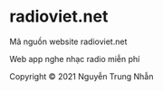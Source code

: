 # radioviet.net
Mã nguồn website radioviet.net

Web app nghe nhạc radio miễn phí

Copyright © 2021 Nguyễn Trung Nhẫn

